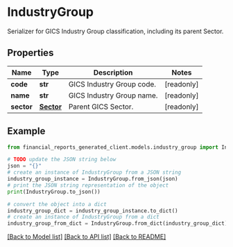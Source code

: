# IndustryGroup

Serializer for GICS Industry Group classification, including its parent Sector.

## Properties

Name | Type | Description | Notes
------------ | ------------- | ------------- | -------------
**code** | **str** | GICS Industry Group code. | [readonly] 
**name** | **str** | GICS Industry Group name. | [readonly] 
**sector** | [**Sector**](Sector.md) | Parent GICS Sector. | [readonly] 

## Example

```python
from financial_reports_generated_client.models.industry_group import IndustryGroup

# TODO update the JSON string below
json = "{}"
# create an instance of IndustryGroup from a JSON string
industry_group_instance = IndustryGroup.from_json(json)
# print the JSON string representation of the object
print(IndustryGroup.to_json())

# convert the object into a dict
industry_group_dict = industry_group_instance.to_dict()
# create an instance of IndustryGroup from a dict
industry_group_from_dict = IndustryGroup.from_dict(industry_group_dict)
```
[[Back to Model list]](../README.md#documentation-for-models) [[Back to API list]](../README.md#documentation-for-api-endpoints) [[Back to README]](../README.md)


